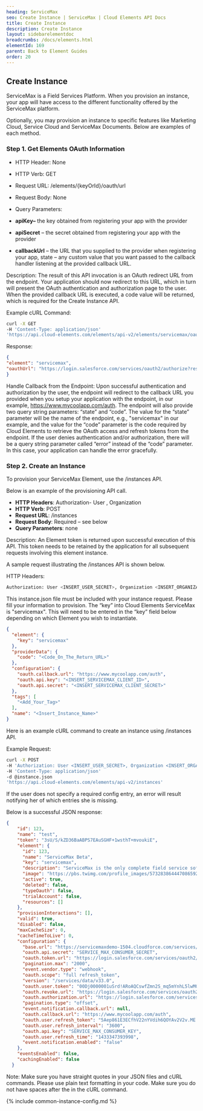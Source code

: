 ```yaml
---
heading: ServiceMax
seo: Create Instance | ServiceMax | Cloud Elements API Docs
title: Create Instance
description: Create Instance
layout: sidebarelementdoc
breadcrumbs: /docs/elements.html
elementId: 169
parent: Back to Element Guides
order: 20
---
```


## Create Instance

ServiceMax is a Field Services Platform. When you provision an instance, your app will have access to the different functionality offered by the ServiceMax platform.

Optionally, you may provision an instance to specific features like Marketing Cloud, Service Cloud and ServiceMax Documents. Below are examples of each method.

### Step 1. Get Elements OAuth Information

* HTTP Header: None
* HTTP Verb: GET
* Request URL: /elements/{keyOrId}/oauth/url
* Request Body: None
* Query Parameters:

* __apiKey–__ the key obtained from registering your app with the provider
* __apiSecret__ – the secret obtained from registering your app with the provider
* __callbackUrl__ – the URL that you supplied to the provider when registering your app, state – any custom value that you want passed to the callback handler listening at the provided callback URL.

Description: The result of this API invocation is an OAuth redirect URL from the endpoint. Your application should now redirect to this URL, which in turn will present the OAuth authentication and authorization page to the user. When the provided callback URL is executed, a code value will be returned, which is required for the Create Instance API.

Example cURL Command:

```bash
curl -X GET
-H 'Content-Type: application/json'
'https://api.cloud-elements.com/elements/api-v2/elements/servicemax/oauth/url?apiKey=fake_servicemax_consumer_id&apiSecret=fake_servicemax_consumer_secret&callbackUrl=https://www.mycoolapp.com/auth&state=servicemax'
```

Response:

```json
{
"element": "servicemax",
"oauthUrl": "https://login.salesforce.com/services/oauth2/authorize?response_type=code&client_id=fake_servicemax_consumer_key&client_secret=xyz789&scope=full%20refresh_token&redirect_uri=https://www.mycoolapp.com/auth&state=servicemax"
}
```

Handle Callback from the Endpoint:
Upon successful authentication and authorization by the user, the endpoint will redirect to the callback URL you provided when you setup your application with the endpoint, in our example, https://www.mycoolapp.com/auth. The endpoint will also provide two query string parameters: “state” and “code”. The value for the “state” parameter will be the name of the endpoint, e.g., "servicemax" in our example, and the value for the “code” parameter is the code required by Cloud Elements to retrieve the OAuth access and refresh tokens from the endpoint. If the user denies authentication and/or authorization, there will be a query string parameter called “error” instead of the “code” parameter. In this case, your application can handle the error gracefully.

### Step 2. Create an Instance

To provision your ServiceMax Element, use the /instances API.

Below is an example of the provisioning API call.

* __HTTP Headers__: Authorization- User <user secret>, Organization <organization secret>
* __HTTP Verb__: POST
* __Request URL__: /instances
* __Request Body__: Required – see below
* __Query Parameters__: none

Description: An Element token is returned upon successful execution of this API. This token needs to be retained by the application for all subsequent requests involving this element instance.

A sample request illustrating the /instances API is shown below.

HTTP Headers:

```bash
Authorization: User <INSERT_USER_SECRET>, Organization <INSERT_ORGANIZATION_SECRET>

```
This instance.json file must be included with your instance request.  Please fill your information to provision.  The “key” into Cloud Elements ServiceMax is "servicemax".  This will need to be entered in the “key” field below depending on which Element you wish to instantiate.

```json
{
  "element": {
    "key": "servicemax"
  },
  "providerData": {
    "code": "<Code_On_The_Return_URL>"
  },
  "configuration": {
    "oauth.callback.url": "https://www.mycoolapp.com/auth",
    "oauth.api.key": "<INSERT_SERVICEMAX_CLIENT_ID>",
    "oauth.api.secret": "<INSERT_SERVICEMAX_CLIENT_SECRET>"
  },
  "tags": [
    "<Add_Your_Tag>"
  ],
  "name": "<Insert_Instance_Name>"
}
```

Here is an example cURL command to create an instance using /instances API.

Example Request:

```bash
curl -X POST
-H 'Authorization: User <INSERT_USER_SECRET>, Organization <INSERT_ORGANIZATION_SECRET>'
-H 'Content-Type: application/json'
-d @instance.json
'https://api.cloud-elements.com/elements/api-v2/instances'
```

If the user does not specify a required config entry, an error will result notifying her of which entries she is missing.

Below is a successful JSON response:

```json
{
    "id": 123,
    "name": "test",
    "token": "3sU/S/kZD36BaABPS7EAuSGHF+1wsthT+mvoukiE",
    "element": {
      "id": 123,
      "name": "ServiceMax Beta",
      "key": "servicemax",
      "description": "ServiceMax is the only complete field service software solution helping companies of all sizes manage contracts, scheduling, and parts, while also providing solutions for social, portals, and analytics.",
      "image": "https://pbs.twimg.com/profile_images/573283864447086592/xrWro-xy.png",
      "active": true,
      "deleted": false,
      "typeOauth": false,
      "trialAccount": false,
      "resources": []
    },
    "provisionInteractions": [],
    "valid": true,
    "disabled": false,
    "maxCacheSize": 0,
    "cacheTimeToLive": 0,
    "configuration": {
      "base.url": "https://servicemaxdemo-1504.cloudforce.com/services/data/v33.0",
      "oauth.api.secret": "SERVICE_MAX_CONSUMER_SECRET",
      "oauth.token.url": "https://login.salesforce.com/services/oauth2/token",
      "pagination.max": "2000",
      "event.vendor.type": "webhook",
      "oauth.scope": "full refresh_token",
      "version": "/services/data/v33.0",
      "oauth.user.token": "00Dj0000001uSrd!ARoAQCswfZmn2S_mq5mYnhL5lwMGfyWeG.FeVAJvry__",
      "oauth.revoke.url": "https://login.salesforce.com/services/oauth2/revoke",
      "oauth.authorization.url": "https://login.salesforce.com/services/oauth2/authorize",
      "pagination.type": "offset",
      "event.notification.callback.url": null,
      "oauth.callback.url": "https://www.mycoolapp.com/auth",
      "oauth.user.refresh_token": "5Aep861E3ECfhV22nYVdih6QOYAv2V2v.ME.r12xglHhIGVOMtzFHiF",
      "oauth.user.refresh_interval": "3600",
      "oauth.api.key": "SERVICE_MAX_CONSUMER_KEY",
      "oauth.user.refresh_time": "1433347393998",
      "event.notification.enabled": "false"
    },
    "eventsEnabled": false,
    "cachingEnabled": false
  }
```

Note:  Make sure you have straight quotes in your JSON files and cURL commands.  Please use plain text formatting in your code.  Make sure you do not have spaces after the in the cURL command.

{% include common-instance-config.md %}
